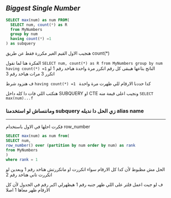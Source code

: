 ## _Biggest Single Number_

```sql
SELECT max(num) as num FROM(
  SELECT num, count(*) as R
  from MyNumbers
  group by num
  having count(*) =1
) as subquery
```
هنجيب الاول القيم الغير مكررة فقط عن طريق count(*) 

الفكرة هنا لما نقول ```SELECT num, count(*) as R from MyNumbers group by num having count(*) =1```
الناتج بتاعها هيبقى كل رقم اتكرر مرة واحدة هياخد رقم 1 لو اتكرر 3 مرات هياخد رقم 3 

ف هنزود شرط ```having count(*) =1 ``` كدا حددنا الارقام للي ظهرت مرة واحدة

هنكتب اللي فات دا كله داخل SUBQUERY او CTE ونجيب اعلى قيمة منه ```SELECT max(num)...f ```
### وماننساش لو استخدمنا subquery زي الحل دا نديله alias name 
---

فكرت احلها في الاول باستخدام row_number 
``` sql
SELECT max(num) as num from(
SELECT num,
row_number() over (partition by num order by num) as rank
from MyNumbers
)
where rank = 1
```

الحل مش مظبوط لأن كدا كل الارقام سواء اتكررت او ماتكررتش هتاخد رقم 1 وبعدين لو اتكررت تاني هتاخد رقم 2 

ف لو جيت اعمل فلتر على اللي ظهر جنبه رقم 1 هيظهرلي اكبر رقم في الجدول لأن كل الارقام ظهر معاها 1 اصلا
